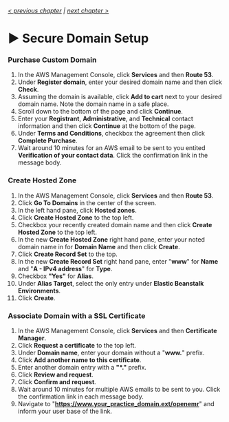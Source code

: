 _[< previous chapter](03-Application-Backbone.md) | [next chapter >](04-VPN-Access.md)_

# ▶ Secure Domain Setup

### Purchase Custom Domain

1. In the AWS Management Console, click **Services** and then **Route 53**.
2. Under **Register domain**, enter your desired domain name and then click **Check**.
3. Assuming the domain is available, click **Add to cart** next to your desired domain name. Note the domain name in a safe place.
4. Scroll down to the bottom of the page and click **Continue**.
5. Enter your **Registrant**, **Administrative**, and **Technical** contact information and then click **Continue** at the bottom of the page.
6. Under **Terms and Conditions**, checkbox the agreement then click **Complete Purchase**.
7. Wait around 10 minutes for an AWS email to be sent to you entited **Verification of your contact data**. Click the confirmation link in the message body.

### Create Hosted Zone

1. In the AWS Management Console, click **Services** and then **Route 53**.
2. Click **Go To Domains** in the center of the screen.
3. In the left hand pane, click **Hosted zones**.
4. Click **Create Hosted Zone** to the top left.
5. Checkbox your recently created domain name and then click **Create Hosted Zone** to the top left.
6. In the new **Create Hosted Zone** right hand pane, enter your noted domain name in for **Domain Name** and then click **Create**.
7. Click **Create Record Set** to the top.
8. In the new **Create Record Set** right hand pane, enter "**www**" for **Name** and "**A - IPv4 address**" for **Type**.
9. Checkbox **"Yes"** for **Alias**.
10. Under **Alias Target**, select the only entry under **Elastic Beanstalk Environments**.
11. Click **Create**.

### Associate Domain with a SSL Certificate

1. In the AWS Management Console, click **Services** and then **Certificate Manager**.
2. Click **Request a certificate** to the top left.
3. Under **Domain name**, enter your domain without a "**www.**" prefix.
4. Click **Add another name to this certificate**.
5. Enter another domain entry with a **"*."** prefix.
6. Click **Review and request**.
7. Click **Confirm and request**.
8. Wait around 10 minutes for multiple AWS emails to be sent to you. Click the confirmation link in each message body.
9. Navigate to "**https://www.your_practice_domain.ext/openemr**" and inform your user base of the link.
